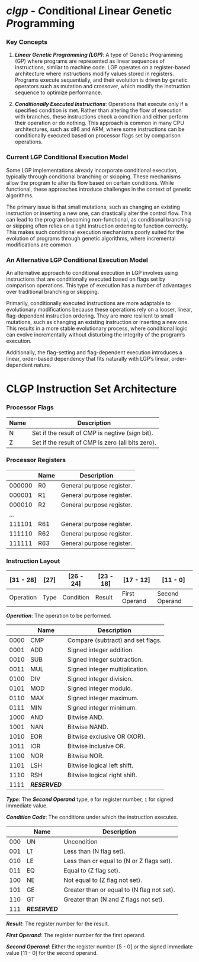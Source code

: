 # ***clgp*** - ***C***onditional ***L***inear ***G***enetic ***P***rogramming

### Key Concepts

1) ***Linear Genetic Programming (LGP)***: A type of Genetic Programming (GP) where programs are represented as linear sequences of instructions, similar to machine code. LGP operates on a register-based architecture where instructions modify values stored in registers. Programs execute sequentially, and their evolution is driven by genetic operators such as mutation and crossover, which modify the instruction sequence to optimize performance.

2) ***Conditionally Executed Instructions***: Operations that execute only if a specified condition is met. Rather than altering the flow of execution with branches, these instructions check a condition and either perform their operation or do nothing. This approach is common in many CPU architectures, such as x86 and ARM, where some instructions can be conditionally executed based on processor flags set by comparison operations.

### Current LGP Conditional Execution Model

Some LGP implementations already incorporate conditional execution, typically through conditional branching or skipping. These mechanisms allow the program to alter its flow based on certain conditions. While functional, these approaches introduce challenges in the context of genetic algorithms.

The primary issue is that small mutations, such as changing an existing instruction or inserting a new one, can drastically alter the control flow. This can lead to the program becoming non-functional, as conditional branching or skipping often relies on a tight instruction ordering to function correctly. This makes such conditional execution mechanisms poorly suited for the evolution of programs through genetic algorithms, where incremental modifications are common.

### An Alternative LGP Conditional Execution Model

An alternative approach to conditional execution in LGP involves using instructions that are conditionally executed based on flags set by comparison operations. This type of execution has a number of advantages over traditional branching or skipping.

Primarily, conditionally executed instructions are more adaptable to evolutionary modifications because these operations rely on a looser, linear, flag-dependent instruction ordering. They are more resilient to small mutations, such as changing an existing instruction or inserting a new one. This results in a more stable evolutionary process, where conditional logic can evolve incrementally without disturbing the integrity of the program’s execution.

Additionally, the flag-setting and flag-dependent execution introduces a linear, order-based dependency that fits naturally with LGP’s linear, order-dependent nature.

# CLGP Instruction Set Architecture

### Processor Flags

|Name|Description                                      |
|----|-------------------------------------------------|
|N   |Set if the result of CMP is negtive (sign bit).  |
|Z   |Set if the result of CMP is zero (all bits zero).|

### Processor Registers

|      |Name|Description              |
|------|----|-------------------------|
|000000|R0  |General purpose register.|
|000001|R1  |General purpose register.|
|000010|R2  |General purpose register.|
|...   |    |                         |
|111101|R61 |General purpose register.|
|111110|R62 |General purpose register.|
|111111|R63 |General purpose register.|

### Instruction Layout

|[31 - 28]  |[27]|[26 - 24]|[23 - 18]|[17 - 12]    |[11 - 0]      |
|-----------|----|---------|---------|-------------|--------------|
|Operation  |Type|Condition|Result   |First Operand|Second Operand|

***Operation***: The operation to be performed.

|    |Name          |Description                      |
|----|--------------|---------------------------------|
|0000|CMP           |Compare (subtract) and set flags.|
|0001|ADD           |Signed integer addition.         |
|0010|SUB           |Signed integer subtraction.      |
|0011|MUL           |Signed integer multiplication.   |
|0100|DIV           |Signed integer division.         |
|0101|MOD           |Signed integer modulo.           |
|0110|MAX           |Signed integer maximum.          |
|0111|MIN           |Signed integer minimum.          |
|1000|AND           |Bitwise AND.                     |
|1001|NAN           |Bitwise NAND.                    |
|1010|EOR           |Bitwise exclusive OR (XOR).      |
|1011|IOR           |Bitwise inclusive OR.            |
|1100|NOR           |Bitwise NOR.                     |
|1101|LSH           |Bitwise logical left shift.      |
|1110|RSH           |Bitwise logical right shift.     |
|1111|***RESERVED***|                                 |

***Type***: The ***Second Operand*** type, ```0``` for register number, ```1``` for signed immediate value.

***Condition Code***: The conditions under which the instruction executes.

|   |Name          |Description                               |
|---|--------------|------------------------------------------|
|000|UN            |Uncondition                               |
|001|LT            |Less than (N flag set).                   |
|010|LE            |Less than or equal to (N or Z flags set). |
|011|EQ            |Equal to (Z flag set).                    |
|100|NE            |Not equal to (Z flag not set).            |
|101|GE            |Greater than or equal to (N flag not set).|
|110|GT            |Greater than (N and Z flags not set).     |
|111|***RESERVED***|                                          |

***Result***: The register number for the result.

***First Operand***: The register number for the first operand.

***Second Operand***: Either the register number [5 - 0] or the signed immediate value [11 - 0] for the second operand.
